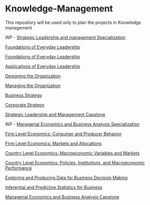 # Knowledge-Management
This repository will be used only to plan the projects in Knowledge management 

WP - [Strategic Leadership and management Specialization](https://www.coursera.org/specializations/strategic-leadership)

   [Foundations of Everyday Leadership](https://www.coursera.org/specializations/strategic-leadership)

   [Foundations of Everyday Leadership]( https://www.coursera.org/learn/everyday-leadership-foundation?specialization=strategic-leadership )
    
   [Applications of Everyday Leadership]( https://www.coursera.org/learn/everyday-leadership-application?specialization=strategic-leadership)
    
   [Designing the Organization]( https://www.coursera.org/learn/designing-organization?specialization=strategic-leadership)
    
   [Managing the Organization]( https://www.coursera.org/learn/managing-organization?specialization=strategic-leadership)
    
   [Business Strategy]( https://www.coursera.org/learn/strategy-business)
    
   [Corporate Strategy ]( https://www.coursera.org/learn/corporate-strategy)
    
   [Strategic Leadership and Management Capstone]( https://www.coursera.org/learn/strategic-leadership-capstone)
   
   WP - [Managerial Economics and Business Analysis Specialization](https://www.coursera.org/specializations/managerial-economics-business-analysis?)
   
   [Firm Level Economics: Consumer and Producer Behavior](https://www.coursera.org/learn/firm-level-economics?specialization=managerial-economics-business-analysis)
   
   [Firm Level Economics: Markets and Allocations](https://www.coursera.org/learn/firm-level-economics-markets?specialization=managerial-economics-business-analysis)
   
   [Country Level Economics: Macroeconomic Variables and Markets](https://www.coursera.org/learn/country-level-economics?specialization=managerial-economics-business-analysis)
   
   [Country Level Economics: Policies, Institutions, and Macroeconomic Performance](https://www.coursera.org/learn/macroeconomic-factors?specialization=managerial-economics-business-analysis)
   
   [Exploring and Producing Data for Business Decision Making](https://www.coursera.org/learn/business-data)
   
   [Inferential and Predictive Statistics for Business](https://www.coursera.org/learn/business-statistics)
   
   [Managerial Economics and Business Analysis Capstone](https://www.coursera.org/learn/managerial-economics-capstone)
    
  
